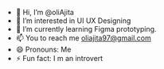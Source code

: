 - 👋 Hi, I’m @oliAjita
- 👀 I’m interested in UI UX Designing
- 🌱 I’m currently learning Figma prototyping.
- 📫 You to reach me oliajita97@gmail.com
- 😄 Pronouns: Me
- ⚡ Fun fact: I m an introvert

<!---
oliAjita/oliAjita is a ✨ special ✨ repository because its `README.md` (this file) appears on your GitHub profile.
You can click the Preview link to take a look at your changes.
--->
